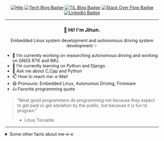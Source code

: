 <div align=center>
  
[![Hits](https://hits.seeyoufarm.com/api/count/incr/badge.svg?url=https%3A%2F%2Fgithub.com%2FJihunDev)](https://hits.seeyoufarm.com)
[![Tech Blog Badge](http://img.shields.io/badge/-Tech%20blog-black?style=flat-square&logo=github&link=https://jihundev.github.io/)](https://jihundev.github.io/)
[![TIL Blog Badge](http://img.shields.io/badge/-TIL%20blog-00C7B7?style=flat-square&logo=netlify&logoColor=white&link=https://jihun2til.netlify.app/#/)](https://jihun2til.netlify.app/#/)
[![Stack Over Flow Badge](http://img.shields.io/badge/-StackOverFlow-FE7A16?style=flat-square&logo=stackoverflow&logoColor=white&link=https://stackoverflow.com/users/5311181/jihun-kim?tab=profile)](https://stackoverflow.com/users/5311181/jihun-kim?tab=profile)
[![Linkedin Badge](https://img.shields.io/badge/-LinkedIn-blue?style=flat-square&logo=Linkedin&logoColor=white&link=https://www.linkedin.com/in/jihun-kim/)](https://www.linkedin.com/in/jihun-kim/) 
</div>

---
<h3 align="center">👋 Hi! I'm Jihun.</h3>
<p align="center">Embedded Linux system development and autonomous driving system development ✨</p>

- 🔭 I’m currently working on researching autonomous driving and working on GNSS RTK and IMU.
- 🌱 I’m currently learning on Python and Django.
- 💬 Ask me about C,Cpp and Python
- 📫 How to reach me: e-Mail
- 😄 Pronouns: Embedded Linux, Autonomus Driving, Firmware
- 👍 Favorite programming quote
> "Most good programmers do programming not because they expect to get paid or get adulation by the public, but because it is fun to program."
> - Linus Torvalds
---
<details>
  <summary>Some other facts about me-e-e</summary>
  <br>
  
  
  <div align=center>

  ![Anurag's github stats](https://github-readme-stats.vercel.app/api?username=JihunDev&show_icons=true)
  </div>

---
<h3>My skills include</h3>

  
  - Language
  
    <img src="https://simpleicons.org/icons/c.svg" width="30">
    <img src="https://simpleicons.org/icons/cplusplus.svg" width="30">
    <img src="https://simpleicons.org/icons/python.svg" width="30">
    <img src="https://simpleicons.org/icons/node-dot-js.svg" width="30">
    <img src="https://simpleicons.org/icons/javascript.svg" width="30">
    <img src="https://simpleicons.org/icons/html5.svg" width="30">
    <img src="https://simpleicons.org/icons/css3.svg" width="30">
    
  - Framework
  
    <img src="https://simpleicons.org/icons/django.svg" width="30">
    <img src="https://simpleicons.org/icons/tailwindcss.svg" width="30">
    <img src="https://simpleicons.org/icons/electron.svg" width="30">
    
  - Databases
  
    <img src="https://simpleicons.org/icons/mysql.svg" width="30">
    <img src="https://simpleicons.org/icons/mariadb.svg" width="30">

  - Cloud Servers
  
    <img src="https://simpleicons.org/icons/amazonaws.svg" width="30">
  
  - Tools
  
    <img src="https://simpleicons.org/icons/git.svg" width="30">
    <img src="https://simpleicons.org/icons/cmake.svg" width="30">
    <img src="https://simpleicons.org/icons/docker.svg" width="30">
    <img src="https://simpleicons.org/icons/vim.svg" width="30">
    <img src="https://simpleicons.org/icons/visualstudiocode.svg" width="30">
    <img src="https://simpleicons.org/icons/octave.svg" width="30">
    <img src="https://simpleicons.org/icons/postman.svg" width="30">
   
  - OS
  
    <img src="https://simpleicons.org/icons/apple.svg" width="30">
    <img src="https://simpleicons.org/icons/ubuntu.svg" width="30">

- Collaboration tools
  
    <img src="https://simpleicons.org/icons/slack.svg" width="30">
    <img src="https://simpleicons.org/icons/jira.svg" width="30">
    <img src="https://simpleicons.org/icons/confluence.svg" width="30">
    <img src="https://simpleicons.org/icons/github.svg" width="30">
    <img src="https://simpleicons.org/icons/figma.svg" width="30">
    <img src="https://simpleicons.org/icons/notion.svg" width="30">
    
</details>



